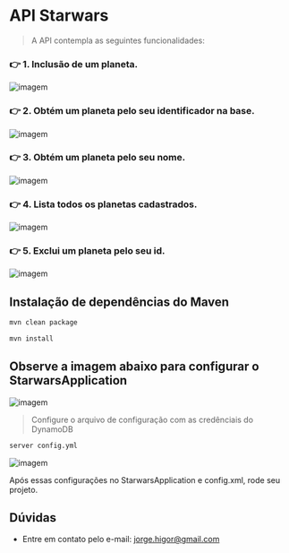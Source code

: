# API Starwars

> A API contempla as seguintes funcionalidades: 

  ### 👉 1. Inclusão de um planeta.
 ![imagem](https://i.ibb.co/hmb4NVg/Cadastra-Novo-Planeta.jpg)
  ### 👉 2. Obtém um planeta pelo seu identificador na base.
 ![imagem](https://i.ibb.co/TqpXHds/Obter-Por-Identificador.jpg)
  ### 👉 3. Obtém um planeta pelo seu nome. 
 ![imagem](https://i.ibb.co/72nnmTX/obtem-Por-Nome.jpg)
  ### 👉 4. Lista todos os planetas cadastrados.
 ![imagem](https://i.ibb.co/c28f8q0/Obter-Todos.jpg)
  ### 👉 5. Exclui um planeta pelo seu id.
 ![imagem](https://i.ibb.co/4ZZTS87/DELETE.jpg)
 
 ## Instalação de dependências do Maven
 
 ```bash
mvn clean package
```
 ```bash
mvn install
```

## Observe a imagem abaixo para configurar o StarwarsApplication

![imagem](https://i.ibb.co/qyPMv74/buildApp.jpg)

> Configure o arquivo de configuração com as credênciais do DynamoDB

```bash
server config.yml
```
![imagem](https://i.ibb.co/tYF3Stg/arquivo-Config-Yml.jpg)

Após essas configurações no StarwarsApplication e config.xml, rode seu projeto.

## Dúvidas

- Entre em contato pelo e-mail: jorge.higor@gmail.com


